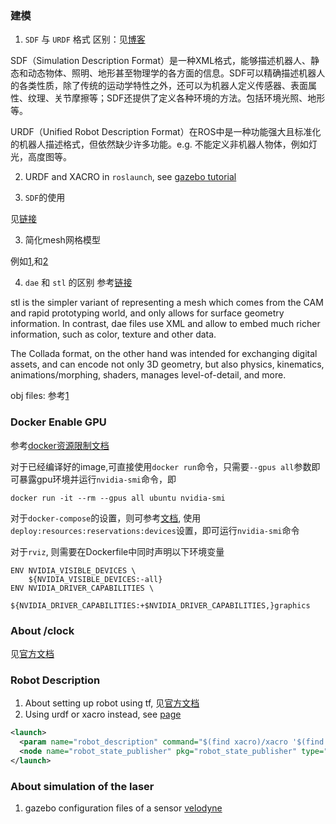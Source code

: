 ### 建模

1. `SDF` 与 `URDF` 格式 区别：见[博客](https://www.guyuehome.com/7052)

SDF（Simulation Description Format）是一种XML格式，能够描述机器人、静态和动态物体、照明、地形甚至物理学的各方面的信息。SDF可以精确描述机器人的各类性质，除了传统的运动学特性之外，还可以为机器人定义传感器、表面属性、纹理、关节摩擦等；SDF还提供了定义各种环境的方法。包括环境光照、地形等。

URDF（Unified Robot Description Format）在ROS中是一种功能强大且标准化的机器人描述格式，但依然缺少许多功能。e.g. 不能定义非机器人物体，例如灯光，高度图等。

2. URDF and XACRO in `roslaunch`, see [gazebo tutorial](http://gazebosim.org/tutorials?tut=ros_roslaunch)


2. `SDF`的使用

见[链接](https://www.guyuehome.com/7113)

3. 简化mesh网格模型

例如[1](https://poppy.discourse.group/t/cfc-reduce-3d-meshes-complexity-of-the-urdf-model/1031/2),和[2](https://myshumi.net/2014/03/02/mesh-simplification-and-collada-exporter/)

4. `dae` 和 `stl` 的区别
参考[链接](https://answers.ros.org/question/39959/stl-vs-dae/)

stl is the simpler variant of representing a mesh which comes from the CAM and rapid prototyping world, and only allows for surface geometry information. In contrast, dae files use XML and allow to embed much richer information, such as color, texture and other data.

The Collada format, on the other hand was intended for exchanging digital assets, and can encode not only 3D geometry, but also physics, kinematics, animations/morphing, shaders, manages level-of-detail, and more.

obj files:
参考[1](https://matterandform.net/blog/long-live-the-obj)


### Docker Enable GPU
参考[docker资源限制文档](https://docs.docker.com/config/containers/resource_constraints/#gpu)

对于已经编译好的image,可直接使用`docker run`命令，只需要`--gpus all`参数即可暴露gpu环境并运行`nvidia-smi`命令，即

    docker run -it --rm --gpus all ubuntu nvidia-smi

对于`docker-compose`的设置，则可参考[文档](https://docs.docker.com/compose/gpu-support/), 使用`deploy:resources:reservations:devices`设置，即可运行`nvidia-smi`命令

对于`rviz`, 则需要在Dockerfile中同时声明以下环境变量

    ENV NVIDIA_VISIBLE_DEVICES \
        ${NVIDIA_VISIBLE_DEVICES:-all}
    ENV NVIDIA_DRIVER_CAPABILITIES \
        ${NVIDIA_DRIVER_CAPABILITIES:+$NVIDIA_DRIVER_CAPABILITIES,}graphics


### About /clock
见[官方文档](http://wiki.ros.org/Clock)


### Robot Description
1. About setting up robot using tf, 见[官方文档](http://wiki.ros.org/navigation/Tutorials/RobotSetup/TF)
2. Using urdf or xacro instead, see [page](https://github.com/ros/robot_state_publisher/issues/119)
```xml
<launch>
  <param name="robot_description" command="$(find xacro)/xacro '$(find foo_description)/urdf/foo.urdf.xacro'" />
  <node name="robot_state_publisher" pkg="robot_state_publisher" type="robot_state_publisher" />
</launch>
```

### About simulation of the laser

1. gazebo configuration files of a sensor [velodyne](http://gazebosim.org/tutorials?tut=guided_i1)
